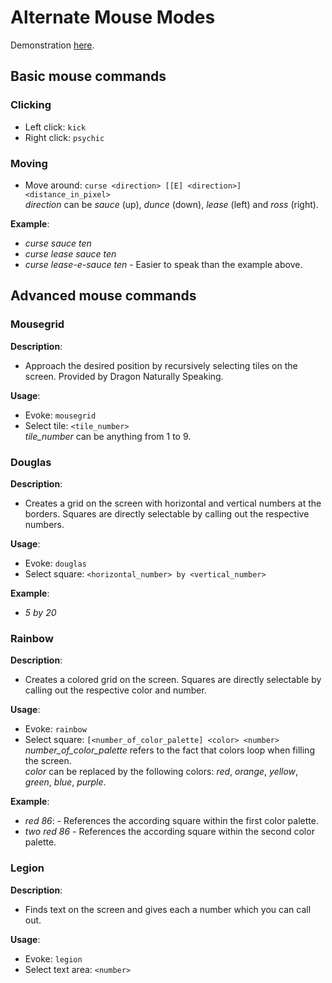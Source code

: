 # Alternate Mouse Modes

Demonstration [here](https://youtu.be/UISjQBMmQ-I).

## Basic mouse commands

### Clicking

- Left click: `kick`
- Right click: `psychic`

### Moving

- Move around: `curse <direction> [[E] <direction>] <distance_in_pixel>`  
   _direction_ can be _sauce_ (up), _dunce_ (down), _lease_ (left) and _ross_ (right).

**Example**:

- _curse sauce ten_
- _curse lease sauce ten_
- _curse lease-e-sauce ten_ - Easier to speak than the example above.

## Advanced mouse commands

### Mousegrid

**Description**:

- Approach the desired position by recursively selecting tiles on the screen. Provided by Dragon Naturally Speaking.

**Usage**:

- Evoke: `mousegrid`
- Select tile: `<tile_number>`  
  _tile_number_ can be anything from 1 to 9.

### Douglas

**Description**:

- Creates a grid on the screen with horizontal and vertical numbers at the borders. Squares are directly selectable by calling out the respective numbers.

**Usage**:

- Evoke: `douglas`
- Select square: `<horizontal_number> by <vertical_number>`

**Example**:

- _5 by 20_

### Rainbow

**Description**:

- Creates a colored grid on the screen. Squares are directly selectable by calling out the respective color and number.

**Usage**:

- Evoke: `rainbow`
- Select square: `[<number_of_color_palette] <color> <number>`  
   _number_of_color_palette_ refers to the fact that colors loop when filling the screen.  
   _color_ can be replaced by the following colors: _red_, _orange_, _yellow_, _green_, _blue_, _purple_.

**Example**:

- _red 86_: - References the according square within the first color palette.
- _two red 86_ - References the according square within the second color palette.

### Legion

**Description**:

- Finds text on the screen and gives each a number which you can call out.

**Usage**:

- Evoke: `legion`
- Select text area: `<number>`
